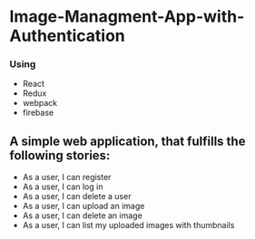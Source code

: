 # Image-Managment-App-with-Authentication

### Using

- React
- Redux
- webpack
- firebase

## A simple web application, that fulfills the following stories:

- As a user, I can register
- As a user, I can log in
- As a user, I can delete a user
- As a user, I can upload an image
- As a user, I can delete an image
- As a user, I can list my uploaded images with thumbnails
